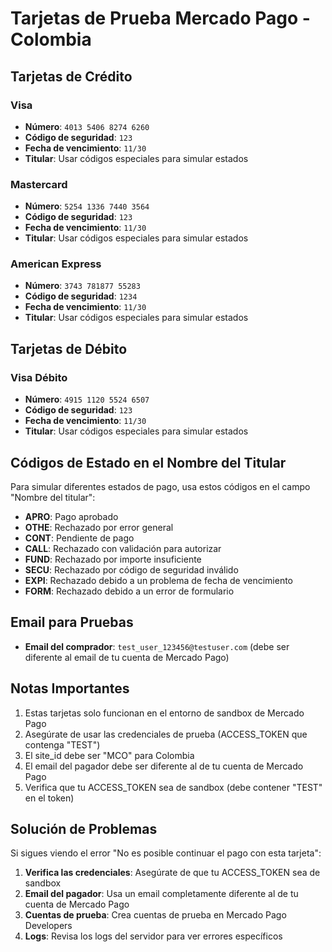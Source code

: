 # Tarjetas de Prueba Mercado Pago - Colombia

## Tarjetas de Crédito

### Visa

- **Número**: `4013 5406 8274 6260`
- **Código de seguridad**: `123`
- **Fecha de vencimiento**: `11/30`
- **Titular**: Usar códigos especiales para simular estados

### Mastercard

- **Número**: `5254 1336 7440 3564`
- **Código de seguridad**: `123`
- **Fecha de vencimiento**: `11/30`
- **Titular**: Usar códigos especiales para simular estados

### American Express

- **Número**: `3743 781877 55283`
- **Código de seguridad**: `1234`
- **Fecha de vencimiento**: `11/30`
- **Titular**: Usar códigos especiales para simular estados

## Tarjetas de Débito

### Visa Débito

- **Número**: `4915 1120 5524 6507`
- **Código de seguridad**: `123`
- **Fecha de vencimiento**: `11/30`
- **Titular**: Usar códigos especiales para simular estados

## Códigos de Estado en el Nombre del Titular

Para simular diferentes estados de pago, usa estos códigos en el campo "Nombre del titular":

- **APRO**: Pago aprobado
- **OTHE**: Rechazado por error general
- **CONT**: Pendiente de pago
- **CALL**: Rechazado con validación para autorizar
- **FUND**: Rechazado por importe insuficiente
- **SECU**: Rechazado por código de seguridad inválido
- **EXPI**: Rechazado debido a un problema de fecha de vencimiento
- **FORM**: Rechazado debido a un error de formulario

## Email para Pruebas

- **Email del comprador**: `test_user_123456@testuser.com` (debe ser diferente al email de tu cuenta de Mercado Pago)

## Notas Importantes

1. Estas tarjetas solo funcionan en el entorno de sandbox de Mercado Pago
2. Asegúrate de usar las credenciales de prueba (ACCESS_TOKEN que contenga "TEST")
3. El site_id debe ser "MCO" para Colombia
4. El email del pagador debe ser diferente al de tu cuenta de Mercado Pago
5. Verifica que tu ACCESS_TOKEN sea de sandbox (debe contener "TEST" en el token)

## Solución de Problemas

Si sigues viendo el error "No es posible continuar el pago con esta tarjeta":

1. **Verifica las credenciales**: Asegúrate de que tu ACCESS_TOKEN sea de sandbox
2. **Email del pagador**: Usa un email completamente diferente al de tu cuenta de Mercado Pago
3. **Cuentas de prueba**: Crea cuentas de prueba en Mercado Pago Developers
4. **Logs**: Revisa los logs del servidor para ver errores específicos
